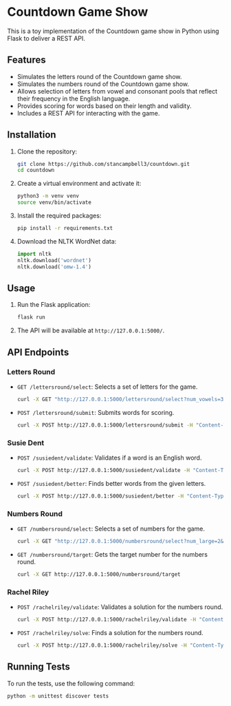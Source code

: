 # Countdown Game Show

This is a toy implementation of the Countdown game show in Python using Flask to deliver a REST API.

## Features

- Simulates the letters round of the Countdown game show.
- Simulates the numbers round of the Countdown game show.
- Allows selection of letters from vowel and consonant pools that reflect their frequency in the English language.
- Provides scoring for words based on their length and validity.
- Includes a REST API for interacting with the game.

## Installation

1. Clone the repository:
    ```sh
    git clone https://github.com/stancampbell3/countdown.git
    cd countdown
    ```

2. Create a virtual environment and activate it:
    ```sh
    python3 -m venv venv
    source venv/bin/activate
    ```

3. Install the required packages:
    ```sh
    pip install -r requirements.txt
    ```

4. Download the NLTK WordNet data:
    ```python
    import nltk
    nltk.download('wordnet')
    nltk.download('omw-1.4')
    ```

## Usage

1. Run the Flask application:
    ```sh
    flask run
    ```

2. The API will be available at `http://127.0.0.1:5000/`.

## API Endpoints

### Letters Round
- `GET /lettersround/select`: Selects a set of letters for the game.
    ```sh
    curl -X GET "http://127.0.0.1:5000/lettersround/select?num_vowels=3&num_consonants=6"
    ```

- `POST /lettersround/submit`: Submits words for scoring.
    ```sh
    curl -X POST http://127.0.0.1:5000/lettersround/submit -H "Content-Type: application/json" -d '{"team1_word": "mouse", "team2_word": "cat", "letters": ["M", "O", "U", "S", "E", "C", "A", "T"]}'
    ```

### Susie Dent
- `POST /susiedent/validate`: Validates if a word is an English word.
    ```sh
    curl -X POST http://127.0.0.1:5000/susiedent/validate -H "Content-Type: application/json" -d '{"word": "mouse"}'
    ```

- `POST /susiedent/better`: Finds better words from the given letters.
    ```sh
    curl -X POST http://127.0.0.1:5000/susiedent/better -H "Content-Type: application/json" -d '{"letters": ["M", "O", "U", "S", "E", "C", "A", "T"], "target_words": ["cat", "mouse"]}'
    ```

### Numbers Round
- `GET /numbersround/select`: Selects a set of numbers for the game.
    ```sh
    curl -X GET "http://127.0.0.1:5000/numbersround/select?num_large=2&num_small=4"
    ```

- `GET /numbersround/target`: Gets the target number for the numbers round.
    ```sh
    curl -X GET http://127.0.0.1:5000/numbersround/target
    ```

### Rachel Riley
- `POST /rachelriley/validate`: Validates a solution for the numbers round.
    ```sh
    curl -X POST http://127.0.0.1:5000/rachelriley/validate -H "Content-Type: application/json" -d '{"target": 532, "selection": [25, 50, 75, 100, 3, 6], "solution": "100 * 5 + 25 + 7"}'
    ```

- `POST /rachelriley/solve`: Finds a solution for the numbers round.
    ```sh
    curl -X POST http://127.0.0.1:5000/rachelriley/solve -H "Content-Type: application/json" -d '{"target": 532, "selection": [25, 50, 75, 100, 3, 6]}'
    ```

## Running Tests

To run the tests, use the following command:
```sh
python -m unittest discover tests
